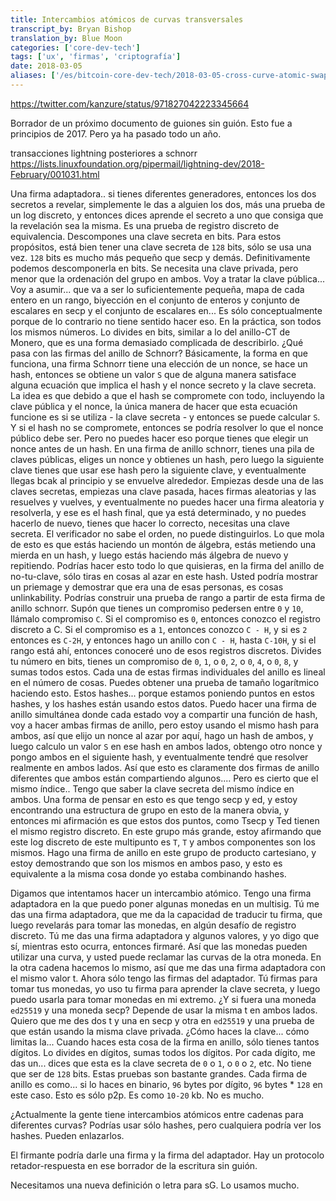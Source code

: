 ```yaml
---
title: Intercambios atómicos de curvas transversales
transcript_by: Bryan Bishop
translation_by: Blue Moon
categories: ['core-dev-tech']
tags: ['ux', 'firmas', 'criptografía']
date: 2018-03-05
aliases: ['/es/bitcoin-core-dev-tech/2018-03-05-cross-curve-atomic-swaps/']
---
```


<https://twitter.com/kanzure/status/971827042223345664>

Borrador de un próximo documento de guiones sin guión. Esto fue a principios de 2017. Pero ya ha pasado todo un año.

transacciones lightning posteriores a schnorr <https://lists.linuxfoundation.org/pipermail/lightning-dev/2018-February/001031.html>

Una firma adaptadora.. si tienes diferentes generadores, entonces los dos secretos a revelar, simplemente le das a alguien los dos, más una prueba de un log discreto, y entonces dices aprende el secreto a uno que consiga que la revelación sea la misma. Es una prueba de registro discreto de equivalencia. Descompones una clave secreta en bits. Para estos propósitos, está bien tener una clave secreta de `128` bits, sólo se usa una vez. `128` bits es mucho más pequeño que secp y demás. Definitivamente podemos descomponerla en bits. Se necesita una clave privada, pero menor que la ordenación del grupo en ambos. Voy a tratar la clave pública... Voy a asumir... que va a ser lo suficientemente pequeña, mapa de cada entero en un rango, biyección en el conjunto de enteros y conjunto de escalares en secp y el conjunto de escalares en... Es sólo conceptualmente porque de lo contrario no tiene sentido hacer eso. En la práctica, son todos los mismos números. Lo divides en bits, similar a lo del anillo-CT de Monero, que es una forma demasiado complicada de describirlo. ¿Qué pasa con las firmas del anillo de Schnorr? Básicamente, la forma en que funciona, una firma Schnorr tiene una elección de un nonce, se hace un hash, entonces se obtiene un valor `S` que de alguna manera satisface alguna ecuación que implica el hash y el nonce secreto y la clave secreta. La idea es que debido a que el hash se compromete con todo, incluyendo la clave pública y el nonce, la única manera de hacer que esta ecuación funcione es si se utiliza - la clave secreta - y entonces se puede calcular `S`. Y si el hash no se compromete, entonces se podría resolver lo que el nonce público debe ser. Pero no puedes hacer eso porque tienes que elegir un nonce antes de un hash. En una firma de anillo schnorr, tienes una pila de claves públicas, eliges un nonce y obtienes un hash, pero luego la siguiente clave tienes que usar ese hash pero la siguiente clave, y eventualmente llegas bcak al principio y se envuelve alrededor. Empiezas desde una de las claves secretas, empiezas una clave pasada, haces firmas aleatorias y las resuelves y vuelves, y eventualmente no puedes hacer una firma aleatoria y resolverla, y ese es el hash final, que ya está determinado, y no puedes hacerlo de nuevo, tienes que hacer lo correcto, necesitas una clave secreta. El verificador no sabe el orden, no puede distinguirlos. Lo que mola de esto es que estás haciendo un montón de álgebra, estás metiendo una mierda en un hash, y luego estás haciendo más álgebra de nuevo y repitiendo. Podrías hacer esto todo lo que quisieras, en la firma del anillo de no-tu-clave, sólo tiras en cosas al azar en este hash. Usted podría mostrar un priemage y demostrar que era una de esas personas, es cosas unlinkability. Podrías construir una prueba de rango a partir de esta firma de anillo schnorr. Supón que tienes un compromiso pedersen entre `0` y `10`, llámalo compromiso `C`. Si el compromiso es `0`, entonces conozco el registro discreto a C. Si el compromiso es a `1`, entonces conozco `C - H`, y si es `2` entonces es `C-2H`, y entonces hago un anillo con `C - H`, hasta `C-10H`, y si el rango está ahí, entonces conoceré uno de esos registros discretos. Divides tu número en bits, tienes un compromiso de `0`, `1`, o `0`, `2`, o `0`, `4`, o `0`, `8`, y sumas todos estos. Cada una de estas firmas individuales del anillo es lineal en el número de cosas. Puedes obtener una prueba de tamaño logarítmico haciendo esto. Estos hashes... porque estamos poniendo puntos en estos hashes, y los hashes están usando estos datos. Puedo hacer una firma de anillo simultánea donde cada estado voy a compartir una función de hash, voy a hacer ambas firmas de anillo, pero estoy usando el mismo hash para ambos, así que elijo un nonce al azar por aquí, hago un hash de ambos, y luego calculo un valor `S` en ese hash en ambos lados, obtengo otro nonce y pongo ambos en el siguiente hash, y eventualmente tendré que resolver realmente en ambos lados. Así que esto es claramente dos firmas de anillo diferentes que ambos están compartiendo algunos.... Pero es cierto que el mismo índice.. Tengo que saber la clave secreta del mismo índice en ambos. Una forma de pensar en esto es que tengo secp y ed, y estoy encontrando una estructura de grupo en esto de la manera obvia, y entonces mi afirmación es que estos dos puntos, como Tsecp y Ted tienen el mismo registro discreto. En este grupo más grande, estoy afirmando que este log discreto de este multipunto es `T`, `T` y ambos componentes son los mismos. Hago una firma de anillo en este grupo de producto cartesiano, y estoy demostrando que son los mismos en ambos paso, y esto es equivalente a la misma cosa donde yo estaba combinando hashes.

Digamos que intentamos hacer un intercambio atómico. Tengo una firma adaptadora en la que puedo poner algunas monedas en un multisig. Tú me das una firma adaptadora, que me da la capacidad de traducir tu firma, que luego revelarás para tomar las monedas, en algún desafío de registro discreto. Tú me das una firma adaptadora y algunos valores, y yo digo que sí, mientras esto ocurra, entonces firmaré. Así que las monedas pueden utilizar una curva, y usted puede reclamar las curvas de la otra moneda. En la otra cadena hacemos lo mismo, así que me das una firma adaptadora con el mismo valor t. Ahora sólo tengo las firmas del adaptador. Tú firmas para tomar tus monedas, yo uso tu firma para aprender la clave secreta, y luego puedo usarla para tomar monedas en mi extremo. ¿Y si fuera una moneda `ed25519` y una moneda secp? Depende de usar la misma t en ambos lados. Quiero que me des dos t y una en secp y otra en `ed25519` y una prueba de que están usando la misma clave privada. ¿Cómo haces la clave... cómo limitas la... Cuando haces esta cosa de la firma en anillo, sólo tienes tantos dígitos. Lo divides en dígitos, sumas todos los dígitos. Por cada dígito, me das un... dices que esta es la clave secreta de `0` o `1`, o `0` o `2`, etc. No tiene que ser de `128` bits. Estas pruebas son bastante grandes. Cada firma de anillo es como... si lo haces en binario, `96` bytes por dígito, `96` bytes * `128` en este caso. Esto es sólo p2p. Es como `10-20` kb. No es mucho.

¿Actualmente la gente tiene intercambios atómicos entre cadenas para diferentes curvas? Podrías usar sólo hashes, pero cualquiera podría ver los hashes. Pueden enlazarlos.

El firmante podría darle una firma y la firma del adaptador. Hay un protocolo retador-respuesta en ese borrador de la escritura sin guión.

Necesitamos una nueva definición o letra para sG. Lo usamos mucho.

